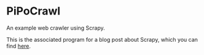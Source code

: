 # PiPoCrawl
An example web crawler using Scrapy.

This is the associated program for a blog post about Scrapy, which you can find [here]('tyler-abbot.github.io').
